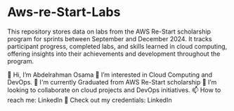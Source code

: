 # Aws-re-Start-Labs
This repository stores data on labs from the AWS Re-Start scholarship program for sprints between September and December 2024. It tracks participant progress, completed labs, and skills learned in cloud computing, offering insights into their achievements and development throughout the program.

👋 Hi, I’m Abdelrahman Osama
👀 I’m interested in Cloud Computing and DevOps.
🌱 I'm currently Graduated from AWS Re-Start scholarship 
💞️ I’m looking to collaborate on cloud projects and DevOps initiatives.
📫 How to reach me: LinkedIn
🥇 Check out my credentials: LinkedIn 